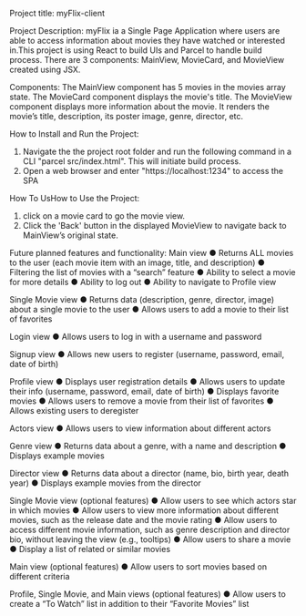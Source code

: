 Project title: myFlix-client

Project Description:
myFlix ia a Single Page Application where users are able to access information about movies they have watched or interested in.This project is using React to build UIs and Parcel to handle build process. There are 3 components: MainView, MovieCard, and MovieView created using JSX.

Components:
The MainView component has 5 movies in the movies array state.
The MovieCard component displays the movie's title.
The MovieView component displays more information about the movie. It renders the movie’s title, description, its poster image, genre, director, etc.


How to Install and Run the Project:
1. Navigate the the project root folder and run the following command in a CLI "parcel src/index.html". This will initiate build process.
2. Open a web browser and enter "https://localhost:1234" to access the SPA

How To UsHow to Use the Project:
1. click on a movie card to go the movie view.
2. Click the 'Back' button in the displayed MovieView to navigate back to MainView’s original state.

Future planned features and functionality:
Main view
● Returns ALL movies to the user (each movie item with an image, title, and description)
● Filtering the list of movies with a “search” feature
● Ability to select a movie for more details
● Ability to log out
● Ability to navigate to Profile view

Single Movie view
● Returns data (description, genre, director, image) about a single movie to the user
● Allows users to add a movie to their list of favorites

Login view
● Allows users to log in with a username and password

Signup view
● Allows new users to register (username, password, email, date of birth)

Profile view
● Displays user registration details
● Allows users to update their info (username, password, email, date of birth)
● Displays favorite movies
● Allows users to remove a movie from their list of favorites
● Allows existing users to deregister

Actors view
● Allows users to view information about different actors

Genre view
● Returns data about a genre, with a name and description
● Displays example movies

Director view
● Returns data about a director (name, bio, birth year, death year)
● Displays example movies from the director

Single Movie view (optional features)
● Allow users to see which actors star in which movies
● Allow users to view more information about different movies, such as the release date and
the movie rating
● Allow users to access different movie information, such as genre description and director bio,
without leaving the view (e.g., tooltips)
● Allow users to share a movie
● Display a list of related or similar movies

Main view (optional features)
● Allow users to sort movies based on different criteria

Profile, Single Movie, and Main views (optional features)
● Allow users to create a “To Watch” list in addition to their “Favorite Movies” list


